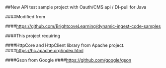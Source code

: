 ##New APi test sample project with Oauth/CMS api / DI-pull for Java


####Modified from

####https://github.com/BrightcoveLearning/dynamic-ingest-code-samples

####This project requiring

####HttpCore and HttpClient library from Apache project.
####https://hc.apache.org/index.html

####Gson from Google
####https://github.com/google/gson
